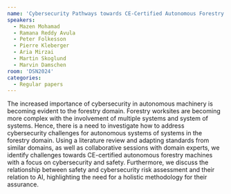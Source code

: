 ```yaml
---
name: 'Cybersecurity Pathways towards CE-Certified Autonomous Forestry Machines'
speakers:
  - Mazen Mohamad
  - Ramana Reddy Avula
  - Peter Folkesson
  - Pierre Kleberger
  - Aria Mirzai
  - Martin Skoglund
  - Marvin Damschen
room: 'DSN2024'
categories:
  - Regular papers
---
```



The increased importance of cybersecurity in autonomous machinery is becoming evident to the forestry domain.
Forestry worksites are becoming more complex with the involvement of multiple systems and system of systems.
Hence, there is a need to investigate how to address cybersecurity challenges for
autonomous systems of systems in the forestry domain.
Using a literature review and adapting standards from similar domains,
as well as collaborative sessions with domain experts, we identify
challenges towards CE-certified autonomous forestry machines
with a focus on cybersecurity and safety.
Furthermore, we discuss the relationship between safety and cybersecurity risk assessment and their relation to AI, highlighting the need for a holistic methodology for their assurance.

